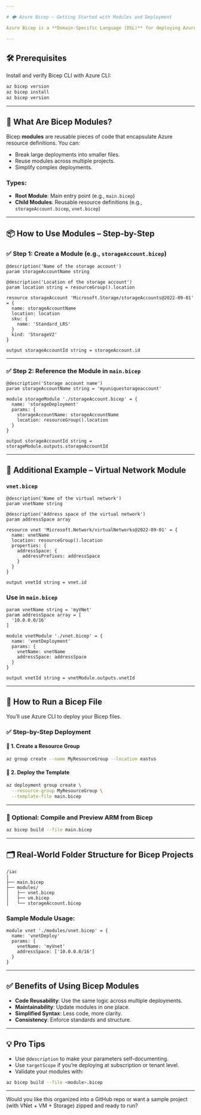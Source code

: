 ```yaml
---

# 🌩️ Azure Bicep – Getting Started with Modules and Deployment

Azure Bicep is a **Domain-Specific Language (DSL)** for deploying Azure resources declaratively. It is **simpler, cleaner, and more readable** than traditional ARM JSON templates. Bicep also supports **modularity**, enabling you to reuse code and organize your infrastructure as code effectively.

---
```


## 🛠️ Prerequisites

Install and verify Bicep CLI with Azure CLI:

```bash
az bicep version
az bicep install 
az bicep version
```

---

## 🔧 What Are Bicep Modules?

Bicep **modules** are reusable pieces of code that encapsulate Azure resource definitions. You can:

- Break large deployments into smaller files.
- Reuse modules across multiple projects.
- Simplify complex deployments.

### Types:
- **Root Module**: Main entry point (e.g., `main.bicep`)
- **Child Modules**: Reusable resource definitions (e.g., `storageAccount.bicep`, `vnet.bicep`)

---

## 📦 How to Use Modules – Step-by-Step

### ✅ Step 1: Create a Module (e.g., `storageAccount.bicep`)

```bicep
@description('Name of the storage account')
param storageAccountName string

@description('Location of the storage account')
param location string = resourceGroup().location

resource storageAccount 'Microsoft.Storage/storageAccounts@2022-09-01' = {
  name: storageAccountName
  location: location
  sku: {
    name: 'Standard_LRS'
  }
  kind: 'StorageV2'
}

output storageAccountId string = storageAccount.id
```

---

### ✅ Step 2: Reference the Module in `main.bicep`

```bicep
@description('Storage account name')
param storageAccountName string = 'myuniquestorageaccount'

module storageModule './storageAccount.bicep' = {
  name: 'storageDeployment'
  params: {
    storageAccountName: storageAccountName
    location: resourceGroup().location
  }
}

output storageAccountId string = storageModule.outputs.storageAccountId
```

---

## 🧩 Additional Example – Virtual Network Module

### `vnet.bicep`

```bicep
@description('Name of the virtual network')
param vnetName string

@description('Address space of the virtual network')
param addressSpace array

resource vnet 'Microsoft.Network/virtualNetworks@2022-09-01' = {
  name: vnetName
  location: resourceGroup().location
  properties: {
    addressSpace: {
      addressPrefixes: addressSpace
    }
  }
}

output vnetId string = vnet.id
```

### Use in `main.bicep`

```bicep
param vnetName string = 'myVNet'
param addressSpace array = [
  '10.0.0.0/16'
]

module vnetModule './vnet.bicep' = {
  name: 'vnetDeployment'
  params: {
    vnetName: vnetName
    addressSpace: addressSpace
  }
}

output vnetId string = vnetModule.outputs.vnetId
```

---

## 🚀 How to Run a Bicep File

You’ll use Azure CLI to deploy your Bicep files.

### ✅ Step-by-Step Deployment

#### 🧱 1. Create a Resource Group
```bash
az group create --name MyResourceGroup --location eastus
```

#### 🚀 2. Deploy the Template
```bash
az deployment group create \
  --resource-group MyResourceGroup \
  --template-file main.bicep
```

---

### 🧪 Optional: Compile and Preview ARM from Bicep

```bash
az bicep build --file main.bicep
```

---

## 🗂️ Real-World Folder Structure for Bicep Projects

```
/iac
│
├── main.bicep
├── modules/
│   ├── vnet.bicep
│   ├── vm.bicep
│   └── storageAccount.bicep
```

### Sample Module Usage:
```bicep
module vnet './modules/vnet.bicep' = {
  name: 'vnetDeploy'
  params: {
    vnetName: 'myVnet'
    addressSpace: ['10.0.0.0/16']
  }
}
```

---

## ✅ Benefits of Using Bicep Modules

- **Code Reusability**: Use the same logic across multiple deployments.
- **Maintainability**: Update modules in one place.
- **Simplified Syntax**: Less code, more clarity.
- **Consistency**: Enforce standards and structure.

---

## 💡 Pro Tips

- Use `@description` to make your parameters self-documenting.
- Use `targetScope` if you’re deploying at subscription or tenant level.
- Validate your modules with:
```bash
az bicep build --file <module>.bicep
```

---

Would you like this organized into a GitHub repo or want a sample project (with VNet + VM + Storage) zipped and ready to run?
